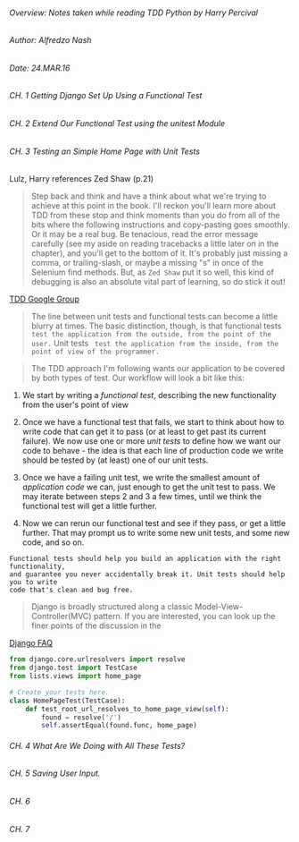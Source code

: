 
###### Overview: Notes taken while reading TDD Python by Harry Percival
###### Author: Alfredzo Nash
###### Date: 24.MAR.16



###### CH. 1 Getting Django Set Up Using a Functional Test

###### CH. 2  Extend Our Functional Test using the unitest Module

###### CH. 3 Testing an Simple Home Page with Unit Tests
Lulz, Harry references Zed Shaw (p.21)
> Step back and think and have a think about what we're trying to achieve at this
point in the book.
> I'll reckon you'll learn more about TDD from these stop and think moments than
you do from all of the bits where the following instructions and copy-pasting
goes smoothly.
> Or it may be a real bug. Be tenacious, read the error message carefully (see my
aside on reading tracebacks a little later on in the chapter), and you'll
get to the bottom of it. It's probably just missing a comma, or trailing-slash,
or maybe a missing "s" in once of the Selenium find methods.
> But, as ``` Zed Shaw ``` put it so well, this kind of debugging is also
an absolute vital part of learning, so do stick it out!

[TDD Google Group](http://groups.google.com/forum#!forum/obey-the-testing-goat-book)

> The line between unit tests and functional tests can become a little blurry at times.
> The basic distinction, though, is that functional tests  ``` test the application
from the outside, from the point of the user. ```  Unit tests  ``` test the
application from the inside, from the point of view of the programmer.```

> The TDD approach I'm following wants our application to be covered by both types
of test. Our workflow will look a bit like this:

1. We start by writing a _functional_ _test_, describing the new functionality from
the user's point of view

2. Once we have a functional test that fails, we start to think about how to
write code that can get it to pass (or at least to get past its current failure).
We now use one or more _unit_ _tests_ to define how we want our code to behave -
the idea is that each line of production code we write should be tested by
(at least) one of our unit tests.

3. Once we have a failing unit test, we write the smallest amount of _application_
_code_ we can, just enough to get the unit test to pass. We may iterate between
steps 2 and 3 a few times, until we think the functional test will get a little
further.

4. Now we can rerun our functional test and see if they pass, or get a little
further. That may prompt us to write some new unit tests, and some new code, and
so on.

```
Functional tests should help you build an application with the right functionality,
and guarantee you never accidentally break it. Unit tests should help you to write
code that's clean and bug free.
```
> Django is broadly structured along a classic Model-View-Controller(MVC) pattern.
If you are interested, you can look up the finer points of the discussion in the

[Django FAQ](https://docs.djangoproject.com/en/1.8/faq/general)

```python 
from django.core.urlresolvers import resolve
from django.test import TestCase
from lists.views import home_page

# Create your tests here.
class HomePageTest(TestCase):
    def test_root_url_resolves_to_home_page_view(self):
        found = resolve('/')
        self.assertEqual(found.func, home_page)

```
###### CH. 4 What Are We Doing with All These Tests?

###### CH. 5  Saving User Input.

###### CH. 6

###### CH. 7
